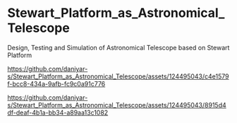 # Stewart_Platform_as_Astronomical_Telescope
Design, Testing and Simulation of Astronomical Telescope based on Stewart Platform


https://github.com/daniyar-s/Stewart_Platform_as_Astronomical_Telescope/assets/124495043/c4e1579f-bcc8-434a-9afb-fc9c0a91c776



https://github.com/daniyar-s/Stewart_Platform_as_Astronomical_Telescope/assets/124495043/8915d4df-deaf-4b1a-bb34-a89aa13c1082

